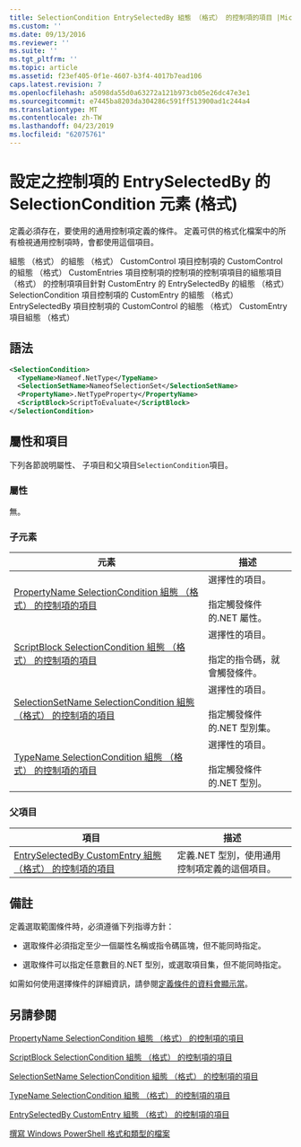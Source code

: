 ```yaml
---
title: SelectionCondition EntrySelectedBy 組態 （格式） 的控制項的項目 |Microsoft Docs
ms.custom: ''
ms.date: 09/13/2016
ms.reviewer: ''
ms.suite: ''
ms.tgt_pltfrm: ''
ms.topic: article
ms.assetid: f23ef405-0f1e-4607-b3f4-4017b7ead106
caps.latest.revision: 7
ms.openlocfilehash: a5098da55d0a63272a121b973cb05e26dc47e3e1
ms.sourcegitcommit: e7445ba8203da304286c591ff513900ad1c244a4
ms.translationtype: MT
ms.contentlocale: zh-TW
ms.lasthandoff: 04/23/2019
ms.locfileid: "62075761"
---
```

# <a name="selectioncondition-element-for-entryselectedby-for-controls-for-configuration-format"></a>設定之控制項的 EntrySelectedBy 的 SelectionCondition 元素 (格式)

定義必須存在，要使用的通用控制項定義的條件。 定義可供的格式化檔案中的所有檢視通用控制項時，會都使用這個項目。

組態 （格式） 的組態 （格式） CustomControl 項目控制項的 CustomControl 的組態 （格式） CustomEntries 項目控制項的控制項的控制項項目的組態項目 （格式） 的控制項項目針對 CustomEntry 的 EntrySelectedBy 的組態 （格式） SelectionCondition 項目控制項的 CustomEntry 的組態 （格式） EntrySelectedBy 項目控制項的 CustomControl 的組態 （格式） CustomEntry 項目組態 （格式）

## <a name="syntax"></a>語法

```xml
<SelectionCondition>
  <TypeName>Nameof.NetType</TypeName>
  <SelectionSetName>NameofSelectionSet</SelectionSetName>
  <PropertyName>.NetTypeProperty</PropertyName>
  <ScriptBlock>ScriptToEvaluate</ScriptBlock>
</SelectionCondition>
```

## <a name="attributes-and-elements"></a>屬性和項目

下列各節說明屬性、 子項目和父項目`SelectionCondition`項目。

### <a name="attributes"></a>屬性

無。

### <a name="child-elements"></a>子元素

|元素|描述|
|-------------|-----------------|
|[PropertyName SelectionCondition 組態 （格式） 的控制項的項目](./propertyname-element-for-selectioncondition-for-controls-for-configuration-format.md)|選擇性的項目。<br /><br /> 指定觸發條件的.NET 屬性。|
|[ScriptBlock SelectionCondition 組態 （格式） 的控制項的項目](./scriptblock-element-for-selectioncondition-for-controls-for-configuration-format.md)|選擇性的項目。<br /><br /> 指定的指令碼，就會觸發條件。|
|[SelectionSetName SelectionCondition 組態 （格式） 的控制項的項目](./selectionsetname-element-for-selectioncondition-for-controls-for-configuration-format.md)|選擇性的項目。<br /><br /> 指定觸發條件的.NET 型別集。|
|[TypeName SelectionCondition 組態 （格式） 的控制項的項目](./typename-element-for-selectioncondition-for-controls-for-configuration-format.md)|選擇性的項目。<br /><br /> 指定觸發條件的.NET 型別。|

### <a name="parent-elements"></a>父項目

|項目|描述|
|-------------|-----------------|
|[EntrySelectedBy CustomEntry 組態 （格式） 的控制項的項目](./entryselectedby-element-for-customentry-for-controls-for-configuration-format.md)|定義.NET 型別，使用通用控制項定義的這個項目。|

## <a name="remarks"></a>備註

定義選取範圍條件時，必須遵循下列指導方針：

- 選取條件必須指定至少一個屬性名稱或指令碼區塊，但不能同時指定。

- 選取條件可以指定任意數目的.NET 型別，或選取項目集，但不能同時指定。

如需如何使用選擇條件的詳細資訊，請參閱[定義條件的資料會顯示當](./defining-conditions-for-displaying-data.md)。

## <a name="see-also"></a>另請參閱

[PropertyName SelectionCondition 組態 （格式） 的控制項的項目](./propertyname-element-for-selectioncondition-for-controls-for-configuration-format.md)

[ScriptBlock SelectionCondition 組態 （格式） 的控制項的項目](./scriptblock-element-for-selectioncondition-for-controls-for-configuration-format.md)

[SelectionSetName SelectionCondition 組態 （格式） 的控制項的項目](./selectionsetname-element-for-selectioncondition-for-controls-for-configuration-format.md)

[TypeName SelectionCondition 組態 （格式） 的控制項的項目](./typename-element-for-selectioncondition-for-controls-for-configuration-format.md)

[EntrySelectedBy CustomEntry 組態 （格式） 的控制項的項目](./entryselectedby-element-for-customentry-for-controls-for-configuration-format.md)

[撰寫 Windows PowerShell 格式和類型的檔案](./writing-a-powershell-formatting-file.md)
